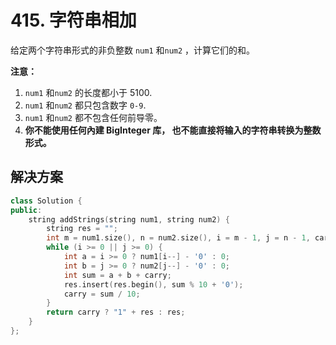 # 415. 字符串相加

给定两个字符串形式的非负整数 `num1` 和`num2` ，计算它们的和。

**注意：**

1. `num1` 和`num2` 的长度都小于 5100.
2. `num1` 和`num2` 都只包含数字 `0-9`.
3. `num1` 和`num2` 都不包含任何前导零。
4. **你不能使用任何內建 BigInteger 库， 也不能直接将输入的字符串转换为整数形式。**

## 解决方案



```c++
class Solution {
public:
    string addStrings(string num1, string num2) {
        string res = "";
        int m = num1.size(), n = num2.size(), i = m - 1, j = n - 1, carry = 0;
        while (i >= 0 || j >= 0) {
            int a = i >= 0 ? num1[i--] - '0' : 0;
            int b = j >= 0 ? num2[j--] - '0' : 0;
            int sum = a + b + carry;
            res.insert(res.begin(), sum % 10 + '0');
            carry = sum / 10;
        }
        return carry ? "1" + res : res;
    }
};
```

